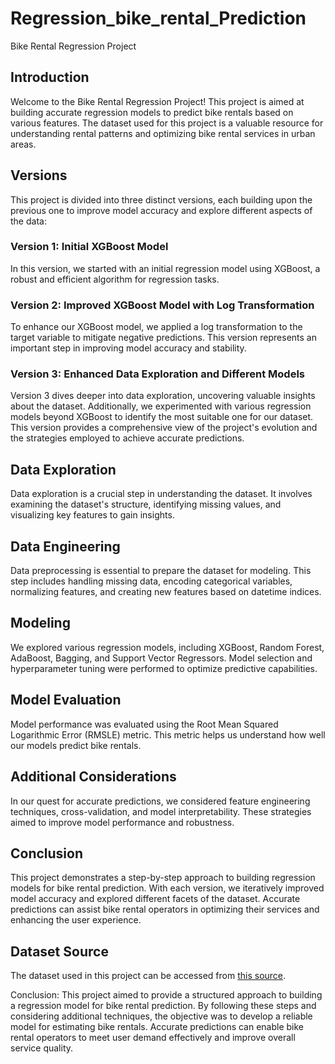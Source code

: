 # Regression_bike_rental_Prediction
Bike Rental Regression Project

## Introduction

Welcome to the Bike Rental Regression Project! This project is aimed at building accurate regression models to predict bike rentals based on various features. The dataset used for this project is a valuable resource for understanding rental patterns and optimizing bike rental services in urban areas.

## Versions

This project is divided into three distinct versions, each building upon the previous one to improve model accuracy and explore different aspects of the data:

### Version 1: Initial XGBoost Model

In this version, we started with an initial regression model using XGBoost, a robust and efficient algorithm for regression tasks.

### Version 2: Improved XGBoost Model with Log Transformation

To enhance our XGBoost model, we applied a log transformation to the target variable to mitigate negative predictions. This version represents an important step in improving model accuracy and stability.

### Version 3: Enhanced Data Exploration and Different Models

Version 3 dives deeper into data exploration, uncovering valuable insights about the dataset. Additionally, we experimented with various regression models beyond XGBoost to identify the most suitable one for our dataset. This version provides a comprehensive view of the project's evolution and the strategies employed to achieve accurate predictions.

## Data Exploration

Data exploration is a crucial step in understanding the dataset. It involves examining the dataset's structure, identifying missing values, and visualizing key features to gain insights.

## Data Engineering

Data preprocessing is essential to prepare the dataset for modeling. This step includes handling missing data, encoding categorical variables, normalizing features, and creating new features based on datetime indices.

## Modeling

We explored various regression models, including XGBoost, Random Forest, AdaBoost, Bagging, and Support Vector Regressors. Model selection and hyperparameter tuning were performed to optimize predictive capabilities.

## Model Evaluation

Model performance was evaluated using the Root Mean Squared Logarithmic Error (RMSLE) metric. This metric helps us understand how well our models predict bike rentals.

## Additional Considerations

In our quest for accurate predictions, we considered feature engineering techniques, cross-validation, and model interpretability. These strategies aimed to improve model performance and robustness.

## Conclusion

This project demonstrates a step-by-step approach to building regression models for bike rental prediction. With each version, we iteratively improved model accuracy and explored different facets of the dataset. Accurate predictions can assist bike rental operators in optimizing their services and enhancing the user experience.

## Dataset Source

The dataset used in this project can be accessed from [this source](https://www.kaggle.com/competitions/bike-sharing-demand/data).

Conclusion:
This project aimed to provide a structured approach to building a regression model for bike rental prediction. By following these steps and considering additional techniques, the objective was to develop a reliable model for estimating bike rentals. Accurate predictions can enable bike rental operators to meet user demand effectively and improve overall service quality.






